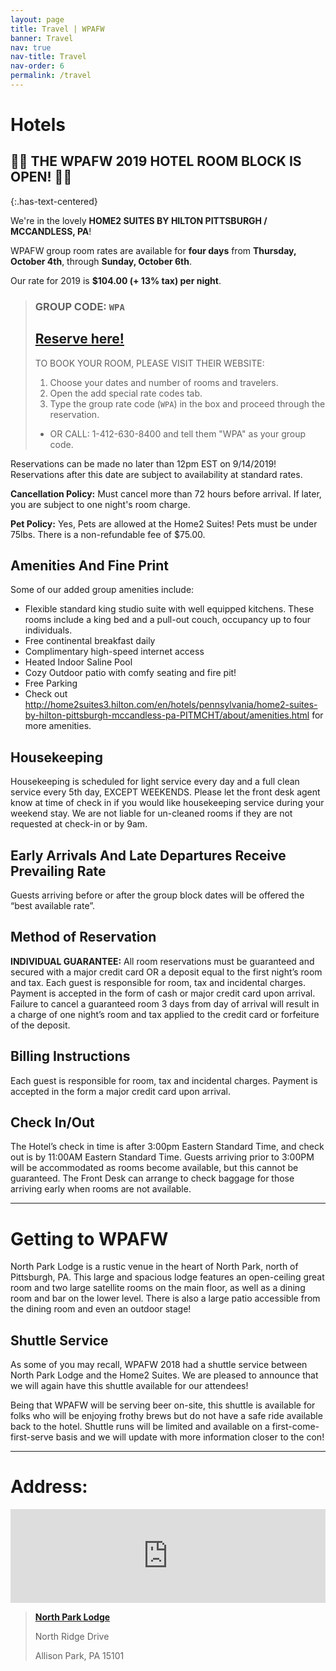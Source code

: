 ```yaml
---
layout: page
title: Travel | WPAFW
banner: Travel
nav: true
nav-title: Travel
nav-order: 6
permalink: /travel
---
```


# Hotels

## 🎉🎉 THE WPAFW 2019 HOTEL ROOM BLOCK IS OPEN! 🎉🎉
{:.has-text-centered}

We're in the lovely **HOME2 SUITES BY HILTON PITTSBURGH / MCCANDLESS, PA**!

WPAFW group room rates are available for **four days** from **Thursday, October 4th**, through **Sunday, October 6th**.

Our rate for 2019 is **$104.00 (+ 13% tax) per night**.

> ### GROUP CODE: `WPA`
> ## [Reserve here!](http://home2suites3.hilton.com/en/hotels/pennsylvania/home2-suites-by-hilton-pittsburgh-mccandless-pa-PITMCHT/index.html)
>
> TO BOOK YOUR ROOM, PLEASE VISIT THEIR WEBSITE:
>
>1. Choose your dates and number of rooms and travelers.
>2. Open the add special rate codes tab.
>3. Type the group rate code (`WPA`) in the box and proceed through the reservation.
>  * OR CALL: 1-412-630-8400 and tell them "WPA" as your group code.

Reservations can be made no later than 12pm EST on 9/14/2019! Reservations after this date are subject to availability at standard rates.

**Cancellation Policy:** Must cancel more than 72 hours before arrival. If later, you are subject to one night's room charge.

**Pet Policy:**  Yes, Pets are allowed at the Home2 Suites! Pets must be under 75lbs. There is a non-refundable fee of $75.00.

## Amenities And Fine Print
Some of our added group amenities include:
* Flexible standard king studio suite with well equipped kitchens. These rooms include a king bed and a pull-out couch, occupancy up to four individuals.
* Free continental breakfast daily
* Complimentary high-speed internet access
* Heated Indoor Saline Pool
* Cozy Outdoor patio with comfy seating and fire pit!
* Free Parking
* Check out http://home2suites3.hilton.com/en/hotels/pennsylvania/home2-suites-by-hilton-pittsburgh-mccandless-pa-PITMCHT/about/amenities.html for more amenities.

## Housekeeping
Housekeeping is scheduled for light service every day and a full clean service every 5th day, EXCEPT WEEKENDS. Please let the front desk agent know at time of check in if you would like housekeeping service during your weekend stay. We are not liable for un-cleaned rooms if they are not requested at check-in or by 9am.

## Early Arrivals And Late Departures Receive Prevailing Rate
Guests arriving before or after the group block dates will be offered the “best available rate”.

## Method of Reservation
**INDIVIDUAL GUARANTEE:** All room reservations must be guaranteed and secured with a major credit card OR a deposit equal to the first night’s room and tax. Each guest is responsible for room, tax and incidental charges. Payment is accepted in the form of cash or major credit card upon arrival. Failure to cancel a guaranteed room 3 days from day of arrival will result in a charge of one night’s room and tax applied to the credit card or forfeiture of the deposit.

## Billing Instructions
Each guest is responsible for room, tax and incidental charges. Payment is accepted in the form a major credit card upon arrival.

## Check In/Out
The Hotel’s check in time is after 3:00pm Eastern Standard Time, and check out is by 11:00AM Eastern Standard Time. Guests arriving prior to 3:00PM will be accommodated as rooms become available, but this cannot be guaranteed. The Front Desk can arrange to check baggage for those arriving early when rooms are not available.

---

# Getting to WPAFW

North Park Lodge is a rustic venue in the heart of North Park, north of Pittsburgh, PA. This large and spacious lodge features an open-ceiling great room and two large satellite rooms on the main floor, as well as a dining room and bar on the lower level. There is also a large patio accessible from the dining room and even an outdoor stage!

## Shuttle Service

As some of you may recall, WPAFW 2018 had a shuttle service between North Park Lodge and the Home2 Suites. We are pleased to announce that we will again have this shuttle available for our attendees!

Being that WPAFW will be serving beer on-site, this shuttle is available for folks who will be enjoying frothy brews but do not have a safe ride available back to the hotel. Shuttle runs will be limited and available on a first-come-first-serve basis and we will update with more information closer to the con!

---

# Address:

<div class="columns is-centered">
<div class="column is-three-quarters">

<iframe src="https://www.google.com/maps/embed?pb=!1m18!1m12!1m3!1d1514.289133070365!2d-80.01807274182069!3d40.617127594835566!2m3!1f0!2f0!3f0!3m2!1i1024!2i768!4f13.1!3m3!1m2!1s0x8834894e2afe45b7%3A0x8c907bb3909414b5!2sNorth+Park+Lodge!5e0!3m2!1sen!2sus!4v1559418858826!5m2!1sen!2sus" width="100%" height="100%" frameborder="0" style="border:0" allowfullscreen></iframe>

</div>
</div>

>[**North Park Lodge**](https://goo.gl/maps/o1S7uUwtQZ2aN6wi9)
>
>North Ridge Drive
>
>Allison Park, PA 15101


